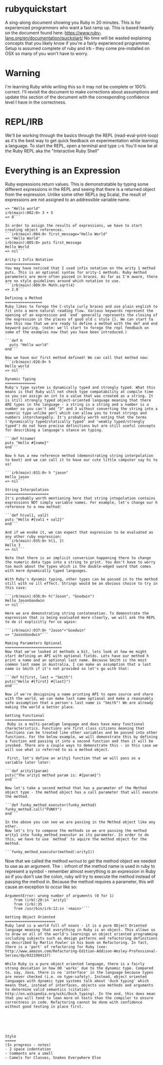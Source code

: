 rubyquickstart
==============

A sing-along document showing you Ruby in 20 minutes. This is for experienced programmers who want a fast ramp up.
This is based heavily on the document found here: https://www.ruby-lang.org/en/documentation/quickstart/
No time will be wasted explaining concepts that you likely know if you're a fairly experienced programmer.
Setup is assumed complete of ruby and irb - they come pre-installed on OSX so many of you won't have to worry.

Warning
=======
I'm learning Ruby while writing this so it may not be complete or 100% correct. I'll revisit the document to make corrections about assumptions and update this section of the document with the corresponding confidence level I have in the correctness.

REPL/IRB
========
We'll be working through the basics through the REPL (read-eval-print-loop) as it's the best way to get quick feedback on experimentation while learning a language.
To start the REPL, open a terminal and type `irb`
You'll now be at the Ruby REPL aka the "Interactive Ruby Shell"

Everything is an Expression
===========================
Ruby expressions return values. This is demonstratable by typing some different expressions in the REPL and seeing that there is a returned object from the expression. Unlike some other REPLs (eg Scala), the result of expressions are not assigned to an addressible variable name.

```irb(main):001:0> "Hello world"
=> "Hello world"
irb(main):002:0> 3 + 5
=> 8```

In order to assign the results of expressions, we have to start creating object references.
```irb(main):004:0> first_message="Hello World"
=> "Hello World"
irb(main):005:0> puts first_message
Hello World
=> nil```

Arity-1 Infix Notation
================
You may have noticed that I used infix notation on the arity 1 method puts. This is an optional syntax for arity-1 methods. Ruby method parameters are more often passed in braces. As far as I'm aware, there are no style guidelines around which notation to use.
```irb(main):009:0> Math.sqrt(4)
=> 2.0```

Defining a Method
=================
Ruby likes to forego the C-style curly braces and use plain english to fit into a more natural reading flow. Various keywords represent the opening of an expression and `end` generally represents the closing of the expression in the places of good old c style {}. We can start to see this now that we are ready to define a method with the def and end keyword pairing. (note: we'll start to forego the repl feedback on some of the examples now that you have been introduced.)

```def h
  puts "Hello world"
end```

Now we have our first method defined! We can call that method now:
```irb(main):026:0> h
Hello world
=> nil```

Dynamic Typing
==============
Ruby's type system is dynamically typed and strongly typed. What this means is that Ruby will not check type compatability at compile time so you can assign an int to a value that was created as a string. It is still strongly typed object-oriented language meaning that there ARE types in the language - a string is a string and a number is a number so you can't add "3" and 3 without converting the string into a numeric type unlike perl which can allow you to treat strings and numbers interchangably. It's probably worth noting that the terms ('dynamically typed/statically typed' and 'weakly typed/strongly typed') do not have precise definitions but are still useful concepts for describing a language's stance on typing.   

```def h(name)
puts "Hello #{name}"
end```

Now h has a new reference method (demonstrating string interpolation to boot) and we can call it to have our cute little computer say hi to us!

```irb(main):031:0> h "jason"
Hello jason
=> nil```

String Interpolation
====================
It's probably worth mentioning here that string intepolation contains expressions NOT simply variable names. For example, let's change our h reference to a new method:

```def h(val1, val2)
puts "Hello #{val1 + val2}"
end```

And if we evoke it, we can expect that expression to be evaluated as any other ruby expression:
```irb(main):035:0> h(1, 2)
Hello 3
=> nil```

Note that there is an implicit conversion happening there to change the numeric data type into a string to print. You don't have to worry too much about the types which is the double-edged sword that comes with more dynamically typed languages. 

With Ruby's dynamic typing, other types can be passed in to the method still with no ill effect. Strings would be an obvious choice to try in this case:

```irb(main):036:0> h("Jason", "Goodwin")
Hello JasonGoodwin
=> nil```

Here we are demonstrating string contatenation. To demonstrate the expression that is being evaluated more clearly, we will ask the REPL to do it explicitly for us again:

```irb(main):037:0> "Jason"+"Goodwin"
=> "JasonGoodwin"```

Making Parameters Optional
==========================
Now that we've looked at methods a bit, lets look at how me might start defining an API with optional fields. Lets have our method h print a name and an optional last name. Because Smith is the most common last name in Australia, I can make an assumption that a last name is Smith if it's not provided so let's go with that:

```def h(first, last = "Smith")
puts("Hello #{first} #{last}")
end```

Now if we're desigining a name printing API to open source and share with the world, we can make last name optional and make a reasonably safe assumption that a person's last name is "Smith"! We are already making the world a better place.

Getting Functional
==================
 Ruby is a multi-paradigm language and does have many functional characteristics. Functions are first class citizens meaning that functions can be treated like other variables and be passed into other functions. For the below example, we will demonstrate this by defining a function and passing it into a second function and then it will be invoked. There are a couple ways to demonstrate this - in this case we will use what is referred to as a method object. 
 
 First, let's define an arity1 function that we will pass as a variable later later:

```def arity1(param)
puts("The arity1 method param is: #{param}")
end```

Now let's take a second method that has a parameter of the Method object type - the method object has a call parameter that will execute the method.

```def funky_method_executor(funky_method)
funky_method.call("FUNKY") 
end```

In the above you can see we are passing in the Method object like any other. 
Now let's try to compose the methods so we are passing the method arity1 into funky_method_executor as its parameter. In order to do this, we have to use `method` to aquire the method object for the method. 

```funky_method_executor(method(:arity1))
```
Now that we called the method `method` to get the method object we needed to use as an argument. The `:` infront of the method name is used in ruby to represent a symbol - remember almost everything is an expression in Ruby so if you don't use the colon, ruby will try to execute the method instead of passing the method in. Because the method requires a parameter, this will cause an exception to occur like so:

```irb(main):035:0> funky_method_executor(method(arity1))
ArgumentError: wrong number of arguments (0 for 1)
	from (irb):20:in `arity1'
	from (irb):35
	from /usr/bin/irb:12:in `<main>'```

Getting Object Oriented
=======================
Ruby land is a world full of nouns - it is a pure Object Oriented language meaning that everything in Ruby is an object. This allows us to draw on all of the world's learnings on object oriented programming including subjects such as design patterns and refactoring definitions as described by Martin Fowler in his book on Refactoring. In fact, there is a 'port' of refactoring for Ruby (see: http://www.amazon.com/Refactoring-Edition-Addison-Wesley-Professional-Series/dp/0321984137)

While Ruby is a pure object oriented language, there is a fairly strong deviation in how OO 'works' due to the dynamic type. Compared to, say, Java, there is no 'interface' in the language because types are never checked (i.e. no type-safety). Instead, object oriented languages with dynamic type systems talk about 'duck typing' which means that, instead of interfaces, objects use methods and arguments to determine valid semantics (citation: http://en.wikipedia.org/wiki/Duck_typing). In the end, this does mean that you will tend to lean more on tests than the compiler to ensure correctness in code. Refactoring cannot be done with confidence without good testing in place first.






Style
=====
(In progress - notes)
- 2 space indentation
- Comments are a smell
- Camels for Classes, Snakes Everywhere Else
